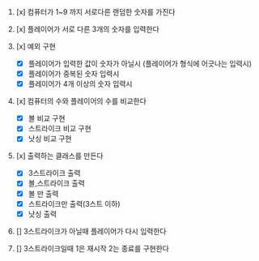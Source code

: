 1. [x] 컴퓨터가 1~9 까지 서로다른 랜덤한 숫자를 가진다
2. [x] 플레이어가 서로 다른 3개의 숫자를 입력한다
3. [x] 예외 구현

   - [x] 플레이어가 입력한 값이 숫자가 아닐시 (플레이어가 형식에 어긋나는 입력시)
   - [x] 플레이어가 중복된 숫자 입력시
   - [x] 플레이어가 4개 이상의 숫자 입력시

4. [x] 컴퓨터의 수와 플레이어의 수를 비교한다

   - [x] 볼 비교 구현
   - [x] 스트라이크 비교 구현
   - [x] 낫싱 비교 구현

5. [x] 출력하는 클래스를 만든다

   - [x] 3스트라이크 출력
   - [x] 볼,스트라이크 출력
   - [x] 볼 만 출력
   - [x] 스트라이크만 출력(3스트 이하)
   - [x] 낫싱 출력

6. [] 3스트라이크가 아닐때 플레이어가 다시 입력한다
7. [] 3스트라이크일때 1은 재시작 2는 종료를 구현한다
